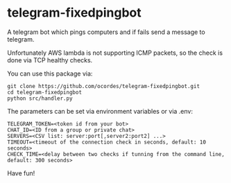 # telegram-fixedpingbot
A telegram bot which pings computers and if fails send a message to telegram.

Unfortunately AWS lambda is not supporting ICMP packets, so the check is done
via TCP healthy checks. 

You can use this package via:

```
git clone https://github.com/ocordes/telegram-fixedpingbot.git
cd telegram-fixedpingbot
python src/handler.py
```

The parameters can be set via environment variables or via .env:

```
TELEGRAM_TOKEN=<token id from your bot>
CHAT_ID=<ID from a group or private chat>
SERVERS=<CSV list: server:port[,server2:port2] ...>
TIMEOUT=<timeout of the connection check in seconds, default: 10 seconds>
CHECK_TIME=<delay between two checks if tunning from the command line, default: 300 seconds>
```

Have fun!

